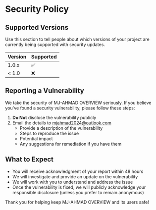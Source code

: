 # Security Policy

## Supported Versions

Use this section to tell people about which versions of your project are currently being supported with security updates.

| Version | Supported          |
| ------- | ------------------ |
| 1.0.x   | :white_check_mark: |
| &lt; 1.0   | :x:                |

## Reporting a Vulnerability

We take the security of MJ-AHMAD OVERVIEW seriously. If you believe you've found a security vulnerability, please follow these steps:

1. **Do Not** disclose the vulnerability publicly
2. Email the details to mjahmad2024@outlook.com
   - Provide a description of the vulnerability
   - Steps to reproduce the issue
   - Potential impact
   - Any suggestions for remediation if you have them

## What to Expect

- You will receive acknowledgment of your report within 48 hours
- We will investigate and provide an update on the vulnerability
- We will work with you to understand and address the issue
- Once the vulnerability is fixed, we will publicly acknowledge your responsible disclosure (unless you prefer to remain anonymous)

Thank you for helping keep MJ-AHMAD OVERVIEW and its users safe!
